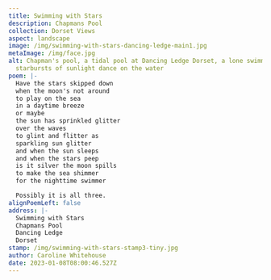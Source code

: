 ```yaml
---
title: Swimming with Stars
description: Chapmans Pool
collection: Dorset Views
aspect: landscape
image: /img/swimming-with-stars-dancing-ledge-main1.jpg
metaImage: /img/face.jpg
alt: Chapman's pool, a tidal pool at Dancing Ledge Dorset, a lone swimmer,
  starbursts of sunlight dance on the water
poem: |-
  Have the stars skipped down
  when the moon's not around
  to play on the sea 
  in a daytime breeze
  or maybe
  the sun has sprinkled glitter
  over the waves
  to glint and flitter as
  sparkling sun glitter
  and when the sun sleeps
  and when the stars peep
  is it silver the moon spills 
  to make the sea shimmer 
  for the nighttime swimmer

  Possibly it is all three.
alignPoemLeft: false
address: |-
  Swimming with Stars
  Chapmans Pool
  Dancing Ledge
  Dorset
stamp: /img/swimming-with-stars-stamp3-tiny.jpg
author: Caroline Whitehouse
date: 2023-01-08T08:00:46.527Z
---
```

